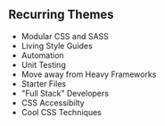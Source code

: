 <hgroup>
    <h2>Recurring Themes</h2>
</hgroup>
<article>
    <ul class="build fade">
        <li>Modular CSS and SASS</li>
        <li>Living Style Guides</li>
        <li>Automation</li>
        <li>Unit Testing</li>
        <li>Move away from Heavy Frameworks</li>
        <li>Starter Files</li>
        <li>"Full Stack" Developers</li>
        <li>CSS Accessibilty</li>
        <li>Cool CSS Techniques</li>
    </ul>
</article>
